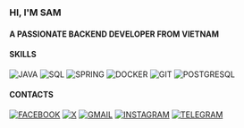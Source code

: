 ### HI, I'M SAM
#### A PASSIONATE BACKEND DEVELOPER FROM VIETNAM

#### SKILLS
![JAVA](https://img.shields.io/badge/java-%23ED8B00.svg?style=for-the-badge&logo=openjdk&logoColor=white)
![SQL](https://img.shields.io/badge/SQL-4479A1?style=for-the-badge&logo=sql&logoColor=white)
![SPRING](https://img.shields.io/badge/spring-6DB33F?style=for-the-badge&logo=spring&logoColor=white)
![DOCKER](https://img.shields.io/badge/Docker-2496ED?style=for-the-badge&logo=docker&logoColor=white)
![GIT](https://img.shields.io/badge/Git-F05032?style=for-the-badge&logo=git&logoColor=white)
![POSTGRESQL](https://img.shields.io/badge/postgresql-4169E1?style=for-the-badge&logo=postgresql&logoColor=white)

#### CONTACTS
[![FACEBOOK](https://img.shields.io/badge/Facebook-0866FF.svg?style=for-the-badge&logo=Facebook&logoColor=white)](https://facebook.com/quocdoansam)
[![X](https://img.shields.io/badge/X-000000.svg?style=for-the-badge&logo=X&logoColor=white)](https://x.com/quocdoansam)
[![GMAIL](https://img.shields.io/badge/gmail-EA4335?style=for-the-badge&logo=gmail&logoColor=white)](mailto:doansamquoc)
[![INSTAGRAM](https://img.shields.io/badge/Instagram-FF0069.svg?style=for-the-badge&logo=Instagram&logoColor=white)](https://instagram.com/doansamquoc)
[![TELEGRAM](https://img.shields.io/badge/Telegram-26A5E4.svg?style=for-the-badge&logo=Telegram&logoColor=white)](https://t.me/doansamquoc)
